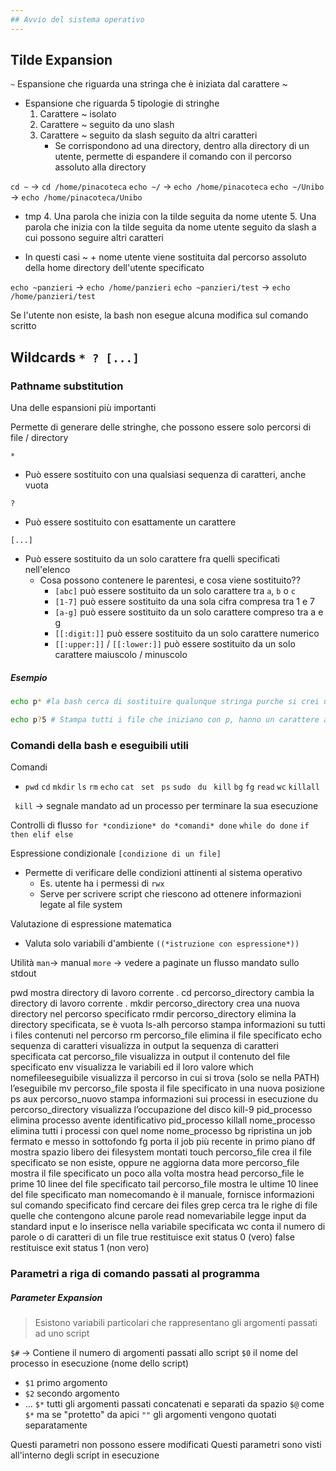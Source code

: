 ```yaml
---
## Avvio del sistema operativo
---
```

## Tilde Expansion

`~` Espansione che riguarda una stringa che è iniziata dal carattere ~
- Espansione che riguarda 5 tipologie di stringhe 
	1. Carattere ~ isolato
	2. Carattere ~ seguito da uno slash
	3. Carattere ~ seguito da slash seguito da altri caratteri
		- Se corrispondono ad una directory, dentro alla directory di un utente, permette di espandere il comando con il percorso assoluto alla directory

`cd ~` -> `cd /home/pinacoteca`
`echo ~/` -> `echo /home/pinacoteca`
`echo ~/Unibo` -> `echo /home/pinacoteca/Unibo`

- tmp
	4. Una parola che inizia con la tilde seguita da nome utente
	5. Una parola che inizia con la tilde seguita da nome utente seguito da slash a cui possono seguire altri caratteri

- In questi casi ~ + nome utente viene sostituita dal percorso assoluto della home directory dell'utente specificato

`echo ~panzieri` -> `echo /home/panzieri`
`echo ~panzieri/test` -> `echo /home/panzieri/test`

Se l'utente non esiste, la bash non esegue alcuna modifica sul comando scritto

## Wildcards `* ? [...]`
### Pathname substitution
Una delle espansioni più importanti

Permette di generare delle stringhe, che possono essere solo percorsi di file / directory

`*`
- Può essere sostituito con una qualsiasi sequenza di caratteri, anche vuota

`?`
- Può essere sostituito con esattamente un carattere

`[...]`
- Può essere sostituito da un solo carattere fra quelli specificati nell'elenco
	- Cosa possono contenere le parentesi, e cosa viene sostituito??
		- `[abc]` può essere sostituito da un solo carattere tra `a`, `b` o `c`
		- `[1-7]` può essere sostituito da una sola cifra compresa tra 1 e 7
		- `[a-g]` può essere sostituito da un solo carattere compreso tra a e g
		- `[[:digit:]]` può essere sostituito da un solo carattere numerico
		- `[[:upper:]]` / `[[:lower:]]` può essere sostituito da un solo carattere maiuscolo / minuscolo

##### Esempio
```bash
echo p* #la bash cerca di sostituire qualunque stringa purche si crei un nome di un file, stampa tutti i file che iniziano con la p

echo p?5 # Stampa tutti i file che iniziano con p, hanno un carattere al centro e finisce con 5
```

### Comandi della bash e eseguibili utili
Comandi
- `pwd` `cd` `mkdir` `ls` `rm` `echo` `cat` ` set` ` ps` `sudo` ` du` ` kill` `bg` `fg` `read` `wc` `killall`

` kill` -> segnale mandato ad un processo per terminare la sua esecuzione

Controlli di flusso
`for *condizione* do *comandi* done`
`while do done`
`if then elif else`

Espressione condizionale
`[condizione di un file]`
- Permette di verificare delle condizioni attinenti al sistema operativo
	- Es. utente ha i permessi di `rwx`
	- Serve per scrivere script che riescono ad ottenere informazioni legate al file system

Valutazione di espressione matematica
- Valuta solo variabili d'ambiente
`((*istruzione con espressione*))`

Utilità
`man`-> manual
`more` -> vedere a paginate un flusso mandato sullo stdout


pwd mostra directory di lavoro corrente .
cd percorso_directory  cambia la directory di lavoro corrente . 
mkdir percorso_directory crea una nuova directory nel percorso specificato
rmdir percorso_directory elimina la directory specificata, se è vuota
ls-alh percorso stampa informazioni su tutti i files contenuti nel percorso
rm percorso_file elimina il file specificato
echo sequenza di caratteri  visualizza in output la sequenza di caratteri specificata 
cat percorso_file visualizza in output il contenuto del file specificato
env visualizza le variabili ed il loro valore
which nomefileeseguibile visualizza il percorso in cui si trova (solo se nella PATH)  l’eseguibile
mv percorso_file sposta il file specificato in una nuova posizione
ps aux percorso_nuovo  stampa informazioni sui processi in esecuzione 
du percorso_directory visualizza l’occupazione del disco 
kill-9 pid_processo elimina processo avente identificativo pid_processo
killall nome_processo elimina tutti i processi con quel nome nome_processo
bg ripristina un job fermato e messo in sottofondo
fg  porta il job più recente in primo piano
df mostra spazio libero dei filesystem montati
touch percorso_file crea il file specificato se non esiste, oppure ne aggiorna data
more percorso_file mostra il file specificato un poco alla volta mostra
head percorso_file le prime 10 linee del file specificato
tail percorso_file mostra le ultime 10 linee del file specificato
man nomecomando è il manuale, fornisce informazioni sul comando specificato
find cercare dei files
grep cerca tra le righe di file quelle che contengono alcune parole
read nomevariabile legge input da standard input e lo inserisce nella variabile specificata
wc conta il numero di parole o di caratteri di un file
true restituisce exit status 0 (vero)
false restituisce exit status 1 (non vero)

### Parametri a riga di comando passati al programma

##### Parameter Expansion
>Esistono variabili particolari che rappresentano gli argomenti passati ad uno script

`$#` -> Contiene il numero di argomenti passati allo script
`$0` il nome del processo in esecuzione (nome dello script)
- `$1` primo argomento
- `$2` secondo argomento
- ...
`$*` tutti gli argomenti passati concatenati e separati da spazio
`$@` come `$*` ma se "protetto" da apici `""` gli argomenti vengono quotati separatamente

Questi parametri non possono essere modificati
Questi parametri sono visti all'interno degli script in esecuzione
